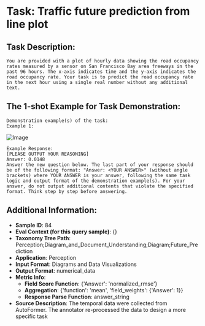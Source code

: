 # Task: Traffic future prediction from line plot

## Task Description:

```
You are provided with a plot of hourly data showing the road occupancy rates measured by a sensor on San Francisco Bay area freeways in the past 96 hours. The x-axis indicates time and the y-axis indicates the road occupancy rate. Your task is to predict the road occupancy rate in the next hour using a single real number without any additional text.
```

## The 1-shot Example for Task Demonstration:

```
Demonstration example(s) of the task:
Example 1:
```

![Image](traffic_0_0.0148.png)

```
Example Response:
[PLEASE OUTPUT YOUR REASONING]
Answer: 0.0148
Answer the new question below. The last part of your response should be of the following format: "Answer: <YOUR ANSWER>" (without angle brackets) where YOUR ANSWER is your answer, following the same task logic and output format of the demonstration example(s). For your answer, do not output additional contents that violate the specified format. Think step by step before answering.
```

## Additional Information:

- **Sample ID**: 84
- **Eval Context (for this query sample)**: {}
- **Taxonomy Tree Path**: Perception;Diagram_and_Document_Understanding;Diagram;Future_Prediction
- **Application**: Perception
- **Input Format**: Diagrams and Data Visualizations
- **Output Format**: numerical_data
- **Metric Info**:
  - **Field Score Function**: {'Answer': 'normalized_rmse'}
  - **Aggregation**: {'function': 'mean', 'field_weights': {'Answer': 1}}
  - **Response Parse Function**: answer_string
- **Source Description**: The temporal data were collected from AutoFormer. The annotator re-processed the data to design a more specific task
